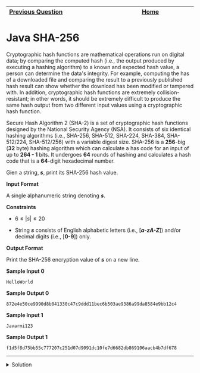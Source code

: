 | <img width=1000>[Previous Question](https://github.com/Kevin-Lago/java-hackerrank-solutions/tree/main/src/advanced/java_md5)</img> | <img width=1000>[Home](https://github.com/Kevin-Lago/java-hackerrank-solutions)</img> |
|:---|:---:|

# Java SHA-256

Cryptographic hash functions are mathematical operations run on digital data; by comparing the computed hash (i.e., the output produced by executing a hashing algorithm) to a known and expected hash value, a person can determine the data's integrity. For example, computing the has of a downloaded file and comparing the result to a previously published hash result can show whether the download has been modified or tampered with. In addition, cryptographic hash functions are extremely collision-resistant; in other words, it should be extremely difficult to produce the same hash output from two different input values using a cryptographic hash function.

Secure Hash Algorithm 2 (SHA-2) is a set of cryptographic hash functions designed by the National Security Agency (NSA). It consists of six identical hashing algorithms (i.e., SHA-256, SHA-512, SHA-224, SHA-384, SHA-512/224, SHA-512/256) with a variable digest size. SHA-256 is a __256__-big (__32__ byte) hashing algorithm which can calculate a has code for an input of up to __264 - 1__ bits. It undergoes __64__ rounds of hashing and calculates a hash code that is a __64__-digit hexadecimal number.

Gien a string, ___s___, print its SHA-256 hash value.

__Input Format__

A single alphanumeric string denoting ___s___.

__Constraints__

- $6 \le |s| \le 20$

- String ___s___ consists of English alphabetic letters (i.e., [___a-zA-Z___]) and/or decimal digits (i.e., [__0-9__]) only.

__Output Format__

Print the SHA-256 encryption value of ___s___ on a new line.

__Sample Input 0__

```
HelloWorld
```

__Sample Output 0__

```
872e4e50ce9990d8b041330c47c9ddd11bec6b503ae9386a99da8584e9bb12c4
```

__Sample Input 1__

```
Javarmi123
```

__Sample Output 1__

```
f1d5f8d75bb55c777207c251d07d9091dc10fe7d6682db869106aacb4b7df678
```

---

<details><summary>Solution</summary>
    
```java

```
</details>
